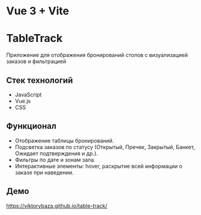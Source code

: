 # Vue 3 + Vite

# TableTrack

Приложение для отображения бронирований столов с визуализацией заказов и фильтрацией

## Стек технологий

- JavaScript
- Vue.js
- CSS

## Функционал

- Отображение таблицы бронирований.
- Подсветка заказов по статусу (Открытый, Пречек, Закрытый, Банкет, Ожидает подтверждения и др.).
- Фильтры по дате и зонам зала.
- Интерактивные элементы: hover, раскрытие всей информации о заказе при наведении.

## Демо

https://viktorybaza.github.io/table-track/